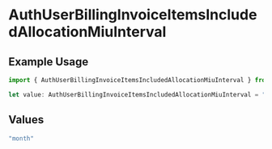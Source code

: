 # AuthUserBillingInvoiceItemsIncludedAllocationMiuInterval

## Example Usage

```typescript
import { AuthUserBillingInvoiceItemsIncludedAllocationMiuInterval } from "@vercel/sdk/models/components/authuser.js";

let value: AuthUserBillingInvoiceItemsIncludedAllocationMiuInterval = "month";
```

## Values

```typescript
"month"
```